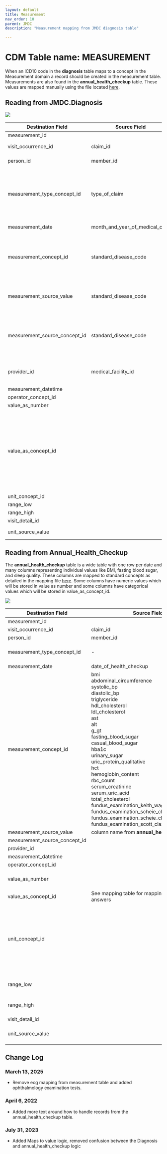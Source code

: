 ```yaml
---
layout: default
title: Measurement
nav_order: 10
parent: JMDC
description: "Measurement mapping from JMDC diagnosis table"

---
```


# CDM Table name: MEASUREMENT

When an ICD10 code in the **diagnosis** table maps to a concept in the Measurement domain a record should be created in the measurement table. Measurements are also found in the **annual_health_checkup** table. These values are mapped manually using the file located [here](). 

## Reading from JMDC.Diagnosis

![](images/meas_diag.png)

|     Destination Field    |     Source   Field    |     Logic    |     Comment    |
|-|-|-|-|
|     measurement_id    |          |          |          |
|     visit_occurrence_id    |     claim_id    |     Remove ‘C’ prefix    |          |
|     person_id    |     member_id    |     Remove 'M' prefix    |          |
|     measurement_type_concept_id    |     type_of_claim    |     Outpatient: **32859** (Outpatient claim)    InPatient or DPC: **32853** (Inpatient claim)     |      |
|     measurement_date    |     month_and_year_of_medical_care    |     Use derived visit_start_date    |          |
|     measurement_concept_id    |     standard_disease_code    |          |     Lookup icd10_level4_code in diagnosis_master table, and   use vocab to map to standard concept.    |
|     measurement_source_value    |     standard_disease_code    |          |     Lookup icd10_level4_code in diagnosis_master table    |
|     measurement_source_concept_id    |     standard_disease_code    |          |     Lookup icd10_level4_code in diagnosis_master table, and   use vocab to map to source concept.    |
|     provider_id    |     medical_facility_id    |     Use dummy provider corresponding to the institute    |     Use dummy provider corresponding to the institute    |
|     measurement_datetime    |          |          |          |
|     operator_concept_id    |          |    NULL      |          |
|     value_as_number    |          |          |          |
|     value_as_concept_id    |          |          |     Lookup icd10_level4_code in diagnosis_master table, and use 'Maps to value' vocabulary relationship to map to standard concept. If such relationship is absent set to NULL  |
|     unit_concept_id    |          |         |        |
|     range_low    |          |          |         |
|     range_high    |          |          |         |
|     visit_detail_id    |          |          |          |
|     unit_source_value    |          |          |     From mapping table    |

## Reading from Annual_Health_Checkup

The **annual_health_checkup** table is a wide table with one row per date and many columns representing individual values like BMI, fasting blood sugar, and sleep quality. These columns are mapped to standard concepts as detailed in the mapping file [here](https://github.com/OHDSI/ETL-LambdaBuilder/blob/master/docs/JMDC/Vocab%20Updates/Annual_Health_Checkup_Mapping.xlsx). Some columns have numeric values which will be stored in value as number and some columns have categorical values which will be stored in value_as_concept_id. 

![](images/meas_annual_health.png)

|     Destination Field    |     Source   Field    |     Logic    |     Comment    |
|-|-|-|-|
|     measurement_id    |          |          |          |
|     visit_occurrence_id    |     claim_id    |     Remove ‘C’ prefix    |          |
|     person_id    |     member_id    |     Remove 'M' prefix    |          |
|     measurement_type_concept_id    |     -    |  32836 (EHR physical examination)   |     |
|     measurement_date    |     date_of_health_checkup    |         |          |
|     measurement_concept_id    | bmi <br>abdominal_circumference<br>systolic_bp<br>diastolic_bp<br>triglyceride<br>hdl_cholesterol<br>ldl_cholesterol<br>ast<br>alt<br>g_gt<br>fasting_blood_sugar<br>casual_blood_sugar<br>hba1c<br>urinary_sugar<br>uric_protein_qualitative<br>hct<br>hemoglobin_content<br>rbc_count<br>serum_creatinine<br>serum_uric_acid<br>total_cholesterol<br>fundus_examination_keith_wagner_classification<br>fundus_examination_scheie_classification_h<br>fundus_examination_scheie_classification_s<br>fundus_examination_scott_classification<br>    |          |     See the mappings for these columns in the manual mapping file [here](https://github.com/OHDSI/ETL-LambdaBuilder/blob/master/docs/JMDC/Vocab%20Updates/Annual_Health_Checkup_Mapping.xlsx)   |
|     measurement_source_value    |     column name from **annual_health_checkup**    |          |       |
|     measurement_source_concept_id    |       |          |       |
|     provider_id    |         |         |         |
|     measurement_datetime    |          |          |          |
|     operator_concept_id    |          |          |          |
|     value_as_number    |          | Put the numeric values from the columns here         |          |
|     value_as_concept_id    |    See mapping table for mapping the categorical answers    |          |         |
|     unit_concept_id    |          |     Set UNIT_CONCEPT_ID = NULL when the source unit value is NULL;<br>Set UNIT_CONCEPT_ID = 0 when source unit value is not NULL but doesn't have a mapping     |     From mapping table    |
|     range_low    |          |          |       take from reference file  |
|     range_high    |          |          |     take from reference file   |
|     visit_detail_id    |          |          |          |
|     unit_source_value    |          |          |     From mapping table    |

## Change Log

### March 13, 2025
- Remove ecg mapping from measurement table and added ophthalmology examination tests.
### April 6, 2022
- Added more text around how to handle records from the annual_health_checkup table.
### July 31, 2023
- Added Maps to value logic, removed confusion between the Diagnosis and annual_health_checkup logic
